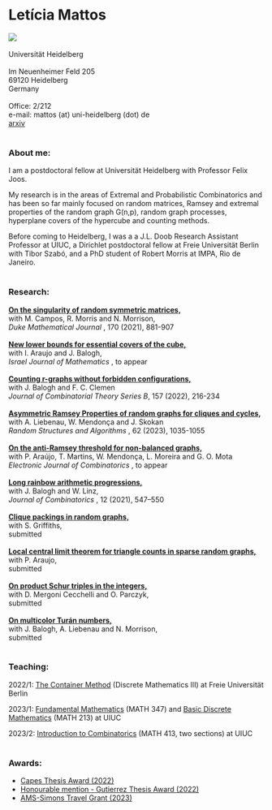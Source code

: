 # Letícia Mattos


<a href="https://opc.mfo.de/detail?photo_id=24846"><img src="https://github.com/leticiamat/leticiamat.github.io/assets/21958842/a277fbbc-b8a0-411a-b0a5-e9133cf574b9"></a>
<br> 
<br> 
Universität Heidelberg
<br> 
<br> 
Im Neuenheimer Feld 205
<br> 
69120 Heidelberg
<br> 
Germany
<br> 
<br> 
Office: 2/212
<br>
e-mail: mattos (at) uni-heidelberg (dot) de
<br> 
<a href="https://arxiv.org/search/math?searchtype=author&query=Mattos,+L"><span>arxiv</span></a> <br>
<br> 
### About me:

I am a postdoctoral fellow at Universität Heidelberg with Professor Felix Joos.

My research is in the areas of Extremal and Probabilistic Combinatorics and has been so far mainly focused on random matrices, Ramsey and extremal properties of the random graph G(n,p), random graph processes, hyperplane covers of the hypercube and counting methods. 

Before coming to Heidelberg, I was a a J.L. Doob Research Assistant Professor at UIUC, a Dirichlet postdoctoral fellow at Freie Universität Berlin with Tibor Szabó, and a PhD student of Robert Morris at IMPA, Rio de Janeiro.
<br> 
<br> 
### Research:

<a href="https://arxiv.org/abs/1904.11478"><span><b>On the singularity of random symmetric matrices,</b></span></a> <br>
<span>with M. Campos, R. Morris and N. Morrison,</span><br>
<span><i>Duke Mathematical Journal </i>, 170 (2021), 881-907 </span><br>
<br>
<a href="https://arxiv.org/abs/2209.00140"><span><b>New lower bounds for essential covers of the cube,</b></span></a> <br>
<span>with I. Araujo and J. Balogh,</span><br>
<span><i> Israel Journal of Mathematics </i>, to appear </span><br>
<br>
<a href="https://arxiv.org/abs/2107.14798"><span><b>Counting r-graphs without forbidden configurations,</b></span></a> <br>
<span>with J. Balogh and F. C. Clemen </span><br>
<span><i> Journal of Combinatorial Theory Series B</i>, 157 (2022), 216-234 </span><br>
<br>
<a href="https://arxiv.org/abs/2010.11933"><span><b>Asymmetric Ramsey Properties of random graphs for cliques and cycles,</b></span></a> <br>
<span>with A. Liebenau, W. Mendonça and J. Skokan </span><br>
<span><i> Random Structures and Algorithms </i>, 62 (2023), 1035-1055 </span><br>
<br>
<a href="https://arxiv.org/abs/2201.05106"><span><b>On the anti-Ramsey threshold for non-balanced graphs,</b></span></a> <br>
<span>with P. Araújo, T. Martins, W. Mendonça, L. Moreira and G. O. Mota </span><br>
<span><i> Electronic Journal of Combinatorics </i>, to appear </span><br>
<br>
<a href="https://arxiv.org/abs/1905.03811"><span><b>Long rainbow arithmetic progressions,</b></span></a> <br>
<span>with J. Balogh and W. Linz, </span><br>
<span><i> Journal of Combinatorics </i>, 12 (2021), 547–550 </span><br>
<br>
<a href="http://arxiv.org/abs/2405.00667"><span><b>Clique packings in random graphs,</b></span></a> <br>
<span>with S. Griffiths, </span><br>
<span>submitted </span><br>
<br>
<a href="https://arxiv.org/abs/2307.09446"><span><b>Local central limit theorem for triangle counts in sparse random graphs,</b></span></a> <br>
<span>with P. Araujo, </span><br>
<span>submitted </span><br>
<br>
<a href="https://arxiv.org/abs/2311.18796"><span><b>On product Schur triples in the integers,</b></span></a> <br>
<span>with D. Mergoni Cecchelli and O. Parczyk, </span><br>
<span>submitted </span><br>
<br> 
<a href="https://arxiv.org/abs/2402.05060"><span><b>On multicolor Turán numbers,</b></span></a> <br>
<span>with J. Balogh, A. Liebenau and N. Morrison, </span><br>
<span>submitted </span><br>
<br> 
### Teaching:

2022/1: [The Container Method](https://drive.google.com/drive/folders/1wBxQOEIaFefwmI4gEX475sVGhNxgovxX?usp=sharing) (Discrete Mathematics III) at Freie Universität Berlin

2023/1: [Fundamental Mathematics](https://lmattos.web.illinois.edu/math-347/) (MATH 347) and [Basic Discrete Mathematics](https://lmattos.web.illinois.edu/math213/) (MATH 213) at UIUC

2023/2: [Introduction to Combinatorics](https://lmattos.web.illinois.edu/math-413/) (MATH 413, two sections) at UIUC
<br>
<br> 

### Awards:

- [Capes Thesis Award (2022)](https://impa.br/en_US/noticias/tese-de-leticia-mattos-vence-premio-capes/)
- [Honourable mention - Gutierrez Thesis Award (2022)](https://impa.br/en_US/noticias/leticia-mattos-leva-mencao-honrosa-no-premio-gutierrez/)
- [AMS-Simons Travel Grant (2023)](https://www.ams.org/programs/travel-grants/AMS-SimonsTG/recipients)

